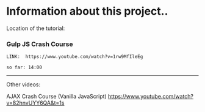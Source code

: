 # Information about this project..


Location of the tutorial: 
### Gulp JS Crash Course
    LINK:  https://www.youtube.com/watch?v=1rw9MfIleEg

    so far: 14:00


---------------------------
Other videos:

AJAX Crash Course (Vanilla JavaScript)
https://www.youtube.com/watch?v=82hnvUYY6QA&t=1s
